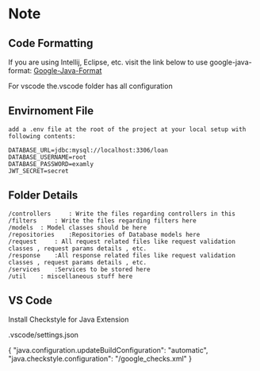 # Note

## Code Formatting

If you are using Intellij, Eclipse, etc. visit the link below to use google-java-format:
[Google-Java-Format](https://github.com/google/google-java-format)

For vscode the.vscode folder has all configuration

## Envirnoment File

    add a .env file at the root of the project at your local setup with following contents: 

    DATABASE_URL=jdbc:mysql://localhost:3306/loan
    DATABASE_USERNAME=root
    DATABASE_PASSWORD=examly
    JWT_SECRET=secret

## Folder Details

    /controllers     : Write the files regarding controllers in this
    /filters     : Write the files regarding filters here
    /models  : Model classes should be here
    /repositories    :Repositories of Database models here
    /request     : All request related files like request validation classes , request params details , etc.
    /response    :All response related files like request validation classes , request params details , etc.
    /services    :Services to be stored here
    /util    : miscellaneous stuff here


## VS Code 

Install Checkstyle for Java Extension

.vscode/settings.json

{
	"java.configuration.updateBuildConfiguration": "automatic",
	"java.checkstyle.configuration": "/google_checks.xml"
}

